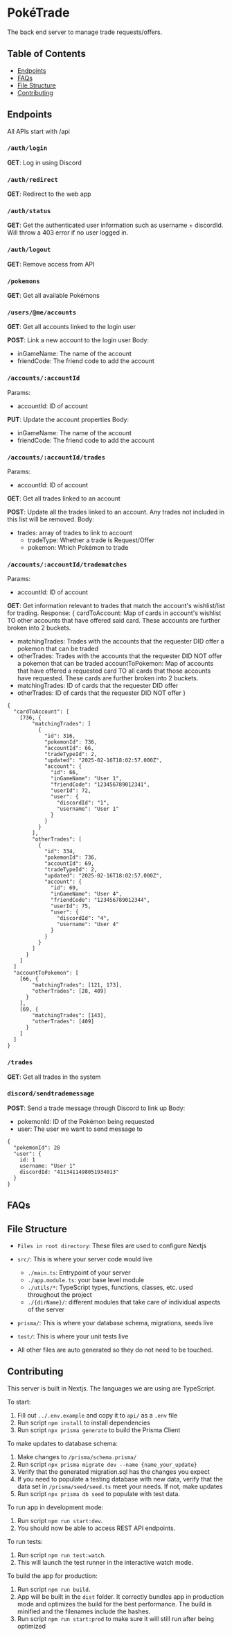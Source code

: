# PokéTrade
The back end server to manage trade requests/offers.

## Table of Contents
- [Endpoints](#endpoints)
- [FAQs](#faqs)
- [File Structure](#file-structure)
- [Contributing](#contributing)

## Endpoints
All APIs start with /api
### `/auth/login`
**GET**: Log in using Discord

### `/auth/redirect`
**GET**: Redirect to the web app

### `/auth/status`
**GET**: Get the authenticated user information such as username + discordId.
Will throw a 403 error if no user logged in.

### `/auth/logout`
**GET**: Remove access from API

### `/pokemons`
**GET**: Get all available Pokémons

### `/users/@me/accounts`
**GET**: Get all accounts linked to the login user

**POST**: Link a new account to the login user
Body:
- inGameName: The name of the account
- friendCode: The friend code to add the account

### `/accounts/:accountId`
Params:
- accountId: ID of account

**PUT**: Update the account properties
Body:
- inGameName: The name of the account
- friendCode: The friend code to add the account

### `/accounts/:accountId/trades`
Params: 
- accountId: ID of account

**GET**: Get all trades linked to an account

**POST**: Update all the trades linked to an account. Any trades not included in this list will be removed.
Body:
- trades: array of trades to link to account
   - tradeType: Whether a trade is Request/Offer
   - pokemon: Which Pokémon to trade

### `/accounts/:accountId/tradematches`
Params:
- accountId: ID of account

**GET**: Get information relevant to trades that match the account's wishlist/list for trading.
Response:
{
   cardToAccount: Map of cards in account's wishlist TO other accounts that have offered said card. These accounts are further broken into 2 buckets.
   - matchingTrades: Trades with the accounts that the requester DID offer a pokemon that can be traded
   - otherTrades: Trades with the accounts that the requester DID NOT offer a pokemon that can be traded
   accountToPokemon: Map of accounts that have offered a requested card TO all cards that those accounts have requested. These cards are further broken into 2 buckets.
   - matchingTrades: ID of cards that the requester DID offer
   - otherTrades: ID of cards that the requester DID NOT offer
}
```
{
  "cardToAccount": [
    [736, {
        "matchingTrades": [
          {
            "id": 316,
            "pokemonId": 736,
            "accountId": 66,
            "tradeTypeId": 2,
            "updated": "2025-02-16T18:02:57.000Z",
            "account": {
              "id": 66,
              "inGameName": "User 1",
              "friendCode": "123456789012341",
              "userId": 72,
              "user": {
                "discordId": "1",
                "username": "User 1"
              }
            }
          }
        ],
        "otherTrades": [
          {
            "id": 334,
            "pokemonId": 736,
            "accountId": 69,
            "tradeTypeId": 2,
            "updated": "2025-02-16T18:02:57.000Z",
            "account": {
              "id": 69,
              "inGameName": "User 4",
              "friendCode": "123456789012344",
              "userId": 75,
              "user": {
                "discordId": "4",
                "username": "User 4"
              }
            }
          }
        ]
      }
    ]
  ]
  "accountToPokemon": [
    [66, {
        "matchingTrades": [121, 173],
        "otherTrades": [28, 409]
      }
    ],
    [69, {
        "matchingTrades": [143],
        "otherTrades": [409]
      }
    ]
  ]
}
```

### `/trades`
**GET**: Get all trades in the system


### `discord/sendtrademessage`
**POST**: Send a trade message through Discord to link up
Body:
- pokemonId: ID of the Pokémon being requested
- user: The user we want to send message to

```
{
  "pokemonId": 28
  "user": {
    id: 1
    username: "User 1"
    discordId: "4113411498051934013"
  }
}
```

## FAQs


## File Structure
- `Files in root directory`: These files are used to configure Nextjs
- `src/`: This is where your server code would live
   - `./main.ts`: Entrypoint of your server
   - `./app.module.ts`: your base level module
   - `./utils/*`: TypeScript types, functions, classes, etc. used throughout the project
   - `./{dirName}/`: different modules that take care of individual aspects of the server
- `prisma/`: This is where your database schema, migrations, seeds live
- `test/`: This is where your unit tests live

- All other files are auto generated so they do not need to be touched.

## Contributing
This server is built in Nextjs.
The languages we are using are TypeScript.

To start:
1. Fill out `../.env.example` and copy it to `api/` as a `.env` file
2. Run script `npm install` to install dependencies
3. Run script `npx prisma generate` to build the Prisma Client

To make updates to database schema:
1. Make changes to `/prisma/schema.prisma/`
2. Run script `npx prisma migrate dev --name {name_your_update}`
3. Verify that the generated migration.sql has the changes you expect
4. If you need to populate a testing database with new data, verify that the data set in `/prisma/seed/seed.ts` meet your needs. If not, make updates
5. Run script `npx prisma db seed` to populate with test data.

To run app in development mode:
1. Run script `npm run start:dev`.
2. You should now be able to access REST API endpoints.

To run tests:
1. Run script `npm run test:watch`.
2. This will launch the test runner in the interactive watch mode.

To build the app for production:
1. Run script `npm run build`.
2. App will be built in the `dist` folder.
It correctly bundles app in production mode and optimizes the build for the best performance.
The build is minified and the filenames include the hashes.
3. Run script `npm run start:prod` to make sure it will still run after being optimized